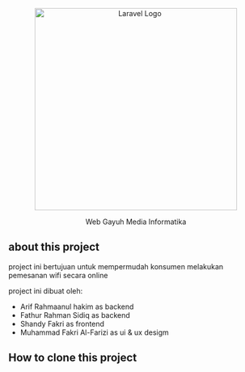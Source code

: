 <p align="center"><a href="https://laravel.com" target="_blank"><img src="https://my.apjii.or.id/uploads/real/2800/logo_perusahaan.png" width="400" alt="Laravel Logo"></a></p>

<p align="center">
Web Gayuh Media Informatika
</p>

## about this project

project ini bertujuan untuk mempermudah konsumen melakukan pemesanan wifi secara online

project ini dibuat oleh:
- Arif Rahmaanul hakim as backend
- Fathur Rahman Sidiq as backend
- Shandy Fakri as frontend
- Muhammad Fakri Al-Farizi as ui & ux desigm

## How to clone this project


